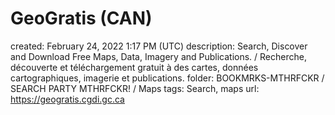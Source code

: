 # GeoGratis (CAN)

created: February 24, 2022 1:17 PM (UTC)
description: Search, Discover and Download Free Maps, Data, Imagery and Publications. / Recherche, découverte et téléchargement gratuit à des cartes, données cartographiques, imagerie et publications.
folder: BOOKMRKS-MTHRFCKR / SEARCH PARTY MTHRFCKR! / Maps
tags: Search, maps
url: https://geogratis.cgdi.gc.ca